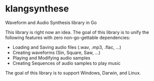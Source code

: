 # klangsynthese
Waveform and Audio Synthesis library in Go

This library is right now an idea. The goal of this library is to unify the following features with zero non-go-gettable dependencies:

- Loading and Saving audio files (.wav, .mp3, .flac, ...)
- Creating waveforms (Sin, Square, Saw, ...)
- Playing and Modifying audio samples
- Creating Sequences of audio samples to play music

The goal of this library is to support Windows, Darwin, and Linux.
